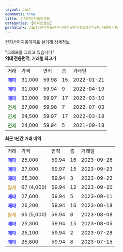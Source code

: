 ```yaml
---
layout: post
comments: true
title: 건지산이지움아파트
categories: [아파트정보]
permalink: /apt/전라북도전주시덕진구인후동2가건지산이지움아파트
---
```


건지산이지움아파트 실거래 상세정보

<script type="text/javascript">
  google.charts.load('current', {'packages':['line', 'corechart']});
  google.charts.setOnLoadCallback(drawChart);

  function drawChart() {
    var data = new google.visualization.DataTable();
    data.addColumn('date', '거래일');
    data.addColumn('number', "매매");
    data.addColumn('number', "전세");
    data.addColumn('number', "전매");

    data.addRows([[new Date(Date.parse("2023-09-26")), 25000, null, null], [new Date(Date.parse("2023-09-23")), 27000, null, null], [new Date(Date.parse("2023-09-22")), 25300, null, null], [new Date(Date.parse("2023-09-20")), null, null, null], [new Date(Date.parse("2023-09-11")), 27600, null, null], [new Date(Date.parse("2023-08-18")), 26200, null, null], [new Date(Date.parse("2023-08-08")), null, null, null], [new Date(Date.parse("2023-08-05")), 25300, null, null], [new Date(Date.parse("2023-07-28")), 25100, null, null], [new Date(Date.parse("2023-07-15")), 25800, null, null]]);

    var options = {
      hAxis: {
        format: 'yyyy/MM/dd'
      },    
      lineWidth: 0,
      pointsVisible: true,    
      title: '최근 1년간 유형별 실거래가 분포',
      legend: { position: 'bottom' }
    };

    var formatter = new google.visualization.NumberFormat({pattern:'###,###'} );
    formatter.format(data, 1);
    formatter.format(data, 2);
    
    setTimeout(function() {
        var chart = new google.visualization.LineChart(document.getElementById('columnchart_material'));
        chart.draw(data, (options));
        document.getElementById('loading').style.display = 'none';
    }, 200);
  }
</script>


<div id="loading" style="z-index:20; display: block; margin-left: 0px">"그래프를 그리고 있습니다"</div>
<div id="columnchart_material" style="width: 95%; margin-left: 0px; display: block"></div>
<!-- contents start -->
<b>역대 전용면적, 거래별 최고가</b>
<table class="sortable">
    <tr>
      <td>거래</td>
      <td>가격</td>
      <td>면적</td>
      <td>층</td>
      <td>거래일</td>
    </tr>
        <tr>
          <td><a style="color: blue">매매</a></td>
          <td>31,000</td>
          <td>59.98</td>
          <td>15</td>
          <td>2022-01-21</td>
        </tr>            <tr>
          <td><a style="color: blue">매매</a></td>
          <td>31,000</td>
          <td>59.94</td>
          <td>9</td>
          <td>2022-04-19</td>
        </tr>            <tr>
          <td><a style="color: blue">매매</a></td>
          <td>30,000</td>
          <td>59.97</td>
          <td>17</td>
          <td>2022-03-10</td>
        </tr>        
        <tr>
              <td><a style="color: darkgreen">전세</a></td>
              <td>27,000</td>
              <td>59.98</td>
              <td>7</td>
              <td>2022-07-03</td>
            </tr>            <tr>
              <td><a style="color: darkgreen">전세</a></td>
              <td>24,500</td>
              <td>59.97</td>
              <td>17</td>
              <td>2022-03-18</td>
            </tr>            <tr>
              <td><a style="color: darkgreen">전세</a></td>
              <td>24,000</td>
              <td>59.94</td>
              <td>5</td>
              <td>2021-09-18</td>
            </tr>        
    
</table>

<b>최근 1년간 거래 내역</b>

<table class="sortable">
    <tr>
      <td>거래</td>
      <td>가격</td>
      <td>면적</td>
      <td>층</td>
      <td>거래일</td>
    </tr>
    <tr>
      <td><a style="color: blue">매매</a></td>
      <td>25,000</td>
      <td>59.94</td>
      <td>16</td>
      <td>2023-09-26</td>
    </tr>          <tr>
      <td><a style="color: blue">매매</a></td>
      <td>27,000</td>
      <td>59.97</td>
      <td>15</td>
      <td>2023-09-23</td>
    </tr>          <tr>
      <td><a style="color: blue">매매</a></td>
      <td>25,300</td>
      <td>59.94</td>
      <td>3</td>
      <td>2023-09-22</td>
    </tr>          <tr>
      <td><a style="color: darkgoldenrod">월세</a></td>
      <td>67 (4,000)</td>
      <td>59.94</td>
      <td>12</td>
      <td>2023-09-20</td>
    </tr>          <tr>
      <td><a style="color: blue">매매</a></td>
      <td>27,600</td>
      <td>59.94</td>
      <td>5</td>
      <td>2023-09-11</td>
    </tr>          <tr>
      <td><a style="color: blue">매매</a></td>
      <td>26,200</td>
      <td>59.94</td>
      <td>16</td>
      <td>2023-08-18</td>
    </tr>          <tr>
      <td><a style="color: darkgoldenrod">월세</a></td>
      <td>65 (5,000)</td>
      <td>59.94</td>
      <td>8</td>
      <td>2023-08-08</td>
    </tr>          <tr>
      <td><a style="color: blue">매매</a></td>
      <td>25,300</td>
      <td>59.94</td>
      <td>15</td>
      <td>2023-08-05</td>
    </tr>          <tr>
      <td><a style="color: blue">매매</a></td>
      <td>25,100</td>
      <td>59.94</td>
      <td>2</td>
      <td>2023-07-28</td>
    </tr>          <tr>
      <td><a style="color: blue">매매</a></td>
      <td>25,800</td>
      <td>59.94</td>
      <td>8</td>
      <td>2023-07-15</td>
    </tr>      </table>
<!-- contents end -->    

